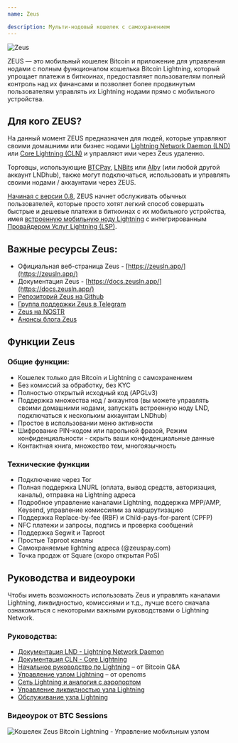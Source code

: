 ```yaml
---
name: Zeus

description: Мульти-нодовый кошелек с самохранением
---
```


![Zeus](assets/zeus_intro.webp)

ZEUS — это мобильный кошелек Bitcoin и приложение для управления нодами с полным функционалом кошелька Bitcoin Lightning, который упрощает платежи в биткоинах, предоставляет пользователям полный контроль над их финансами и позволяет более продвинутым пользователям управлять их Lightning нодами прямо с мобильного устройства.

## Для кого ZEUS?
На данный момент ZEUS предназначен для людей, которые управляют своими домашними или бизнес нодами [Lightning Network Daemon (LND)](https://lightning.engineering/) или [Core Lightning (CLN)](https://blockstream.com/lightning/) и управляют ими через Zeus удаленно.

Торговцы, использующие [BTCPay](https://btcpayserver.org/), [LNBits](https://lnbits.com/) или [Alby](https://getalby.com/) (или любой другой аккаунт LNDhub), также могут подключаться, использовать и управлять своими нодами / аккаунтами через ZEUS.

[Начиная с версии 0.8](https://blog.zeusln.com/zeus-v0-8-0-open-beta/), ZEUS начнет обслуживать обычных пользователей, которые просто хотят легкий способ совершать быстрые и дешевые платежи в биткоинах с их мобильного устройства, имея [встроенную мобильную ноду Lightning](https://docs.zeusln.app/category/embedded-node) с интегрированным [Провайдером Услуг Lightning (LSP)](https://docs.zeusln.app/lsp/intro).

## Важные ресурсы Zeus:
- Официальная веб-страница Zeus - [https://zeusln.app/](https://zeusln.app/)
- Документация Zeus - [https://docs.zeusln.app/](https://docs.zeusln.app/)
- [Репозиторий Zeus на Github](https://github.com/ZeusLN/zeus)
- [Группа поддержки Zeus в Telegram](https://t.me/ZeusLN)
- [Zeus на NOSTR](https://iris.to/zeus@zeusln.app)
- [Анонсы блога Zeus](https://blog.zeusln.com)

## Функции Zeus
### Общие функции:
- Кошелек только для Bitcoin и Lightning с самохранением
- Без комиссий за обработку, без KYC
- Полностью открытый исходный код (APGLv3)
- Поддержка множества нод / аккаунтов (вы можете управлять своими домашними нодами, запускать встроенную ноду LND, подключаться к нескольким аккаунтам LNDhub)
- Простое в использовании меню активности
- Шифрование PIN-кодом или парольной фразой, Режим конфиденциальности - скрыть ваши конфиденциальные данные
- Контактная книга, множество тем, многоязычность

### Технические функции
- Подключение через Tor
- Полная поддержка LNURL (оплата, вывод средств, авторизация, каналы), отправка на Lightning адреса
- Подробное управление каналами Lightning, поддержка MPP/AMP, Keysend, управление комиссиями за маршрутизацию
- Поддержка Replace-by-fee (RBF) и Child-pays-for-parent (CPFP)
- NFC платежи и запросы, подпись и проверка сообщений
- Поддержка Segwit и Taproot
- Простые Taproot каналы
- Самохраняемые lightning адреса (@zeuspay.com)
- Точка продаж от Square (скоро открытая PoS)

## Руководства и видеоуроки
Чтобы иметь возможность использовать Zeus и управлять каналами Lightning, ликвидностью, комиссиями и т.д., лучше всего сначала ознакомиться с некоторыми важными руководствами о Lightning Network.

### Руководства:
- [Документация LND - Lightning Network Daemon](https://docs.lightning.engineering/)
- [Документация CLN - Core Lightning](https://lightning.readthedocs.io/index.html)
- [Начальное руководство по Lightning](https://bitcoiner.guide/lightning/) – от Bitcoin Q&A
- [Управление узлом Lightning](https://www.lightningnode.info/) – от openoms
- [Сеть Lightning и аналогия с аэропортом](https://darthcoin.substack.com/p/the-lightning-network-and-the-airport)
- [Управление ликвидностью узла Lightning](https://darthcoin.substack.com/p/managing-lightning-node-liquidity)
- [Обслуживание узла Lightning](https://darthcoin.substack.com/p/lightning-node-maintenance)

### Видеоурок от BTC Sessions

![Кошелек Zeus Bitcoin Lightning - Управление мобильным узлом](https://youtu.be/hmmehTnV3ys)